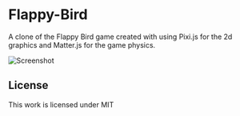 # Flappy-Bird

A clone of the Flappy Bird game created with using Pixi.js for the 2d graphics and Matter.js for the game physics.

![Screenshot](screenshot.png)

## License
This work is licensed under MIT
